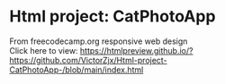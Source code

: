# Html project: CatPhotoApp
From freecodecamp.org responsive web design<br>
Click here to view: https://htmlpreview.github.io/?https://github.com/VictorZjx/Html-project-CatPhotoApp-/blob/main/index.html
